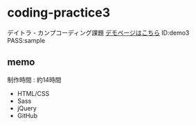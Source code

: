 # coding-practice3
デイトラ - カンプコーディング課題
[デモページはこちら](https://www.yurika1202.com/demo/demo3/)
ID:demo3 PASS:sample

## memo
制作時間 : 約14時間  
* HTML/CSS
* Sass
* jQuery
* GitHub
